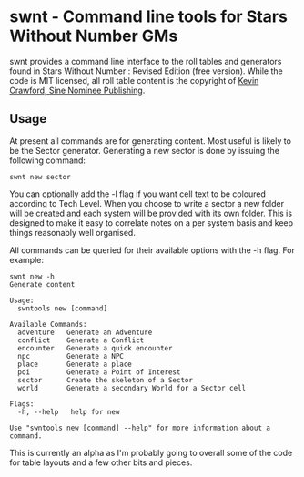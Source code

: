 # swnt - Command line tools for Stars Without Number GMs

swnt provides a command line interface to the roll tables and generators found in Stars Without Number : Revised Edition (free version).
While the code is MIT licensed, all roll table content is the copyright of [Kevin Crawford, Sine Nominee Publishing](https://sinenominepublishing.com/).

## Usage

At present all commands are for generating content. Most useful is likely to be the Sector generator. Generating a new sector is done by issuing the following command:

    swnt new sector

You can optionally add the -l flag if you want cell text to be coloured according to Tech Level. When you choose to write a sector a new folder will be created and each system
will be provided with its own folder. This is designed to make it easy to correlate notes on a per system basis and keep things reasonably well organised.

All commands can be queried for their available options with the -h flag. For example:

    swnt new -h
    Generate content

    Usage:
      swntools new [command]

    Available Commands:
      adventure   Generate an Adventure
      conflict    Generate a Conflict
      encounter   Generate a quick encounter
      npc         Generate a NPC
      place       Generate a place
      poi         Generate a Point of Interest
      sector      Create the skeleton of a Sector
      world       Generate a secondary World for a Sector cell

    Flags:
      -h, --help   help for new

    Use "swntools new [command] --help" for more information about a command.

This is currently an alpha as I'm probably going to overall some of the code for table layouts and a few other bits and pieces.